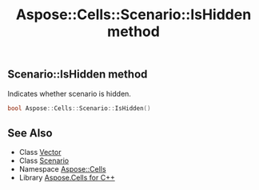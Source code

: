 ﻿---
title: Aspose::Cells::Scenario::IsHidden method
linktitle: IsHidden
second_title: Aspose.Cells for C++ API Reference
description: 'Aspose::Cells::Scenario::IsHidden method. Indicates whether scenario is hidden in C++.'
type: docs
weight: 1100
url: /cpp/aspose.cells/scenario/ishidden/
---
## Scenario::IsHidden method


Indicates whether scenario is hidden.

```cpp
bool Aspose::Cells::Scenario::IsHidden()
```

## See Also

* Class [Vector](../../vector/)
* Class [Scenario](../)
* Namespace [Aspose::Cells](../../)
* Library [Aspose.Cells for C++](../../../)
